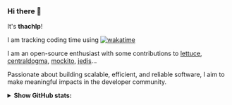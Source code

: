 <!--
**thachlp/thachlp** is a ✨ _special_ ✨ repository because its `README.md` (this file) appears on your GitHub profile.

Here are some ideas to get you started:

- 🔭 I’m currently working on ...
- 🌱 I’m currently learning ...
- 👯 I’m looking to collaborate on ...
- 🤔 I’m looking for help with ...
- 💬 Ask me about ...
- 📫 How to reach me: ...
- 😄 Pronouns: ...
- ⚡ Fun fact: ...
-->

### Hi there 👋
It's **thachlp**!

I am tracking coding time using [![wakatime](https://wakatime.com/badge/user/018e4fa9-ee7b-47c9-8ffd-ce7a5736ae3a.svg)](https://wakatime.com/@018e4fa9-ee7b-47c9-8ffd-ce7a5736ae3a)

I am an open-source enthusiast with some contributions to [lettuce](https://github.com/redis/lettuce), [centraldogma](https://github.com/line/centraldogma), [mockito](https://github.com/mockito/mockito), [jedis](https://github.com/thachlp/jedis)...

Passionate about building scalable, efficient, and reliable software, I aim to make meaningful impacts in the developer community.

<details><summary><b>Show GitHub stats:</b></summary>

![Stats](https://github-readme-stats-thachlp.vercel.app/api?username=thachlp&hide=stars&show_icons=true&rank_icon=github&custom_title=Public%20Contributions)

</details>
